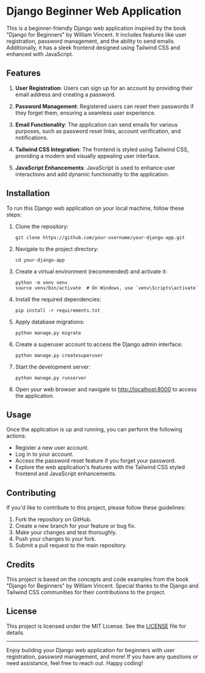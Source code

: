 # Django Beginner Web Application

This is a beginner-friendly Django web application inspired by the book "Django for Beginners" by William Vincent. It includes features like user registration, password management, and the ability to send emails. Additionally, it has a sleek frontend designed using Tailwind CSS and enhanced with JavaScript.

## Features

1. **User Registration**: Users can sign up for an account by providing their email address and creating a password.

2. **Password Management**: Registered users can reset their passwords if they forget them, ensuring a seamless user experience.

3. **Email Functionality**: The application can send emails for various purposes, such as password reset links, account verification, and notifications.

4. **Tailwind CSS Integration**: The frontend is styled using Tailwind CSS, providing a modern and visually appealing user interface.

5. **JavaScript Enhancements**: JavaScript is used to enhance user interactions and add dynamic functionality to the application.

## Installation

To run this Django web application on your local machine, follow these steps:

1. Clone the repository:
   ```
   git clone https://github.com/your-username/your-django-app.git
   ```

2. Navigate to the project directory:
   ```
   cd your-django-app
   ```

3. Create a virtual environment (recommended) and activate it:
   ```
   python -m venv venv
   source venv/bin/activate  # On Windows, use `venv\Scripts\activate`
   ```

4. Install the required dependencies:
   ```
   pip install -r requirements.txt
   ```

5. Apply database migrations:
   ```
   python manage.py migrate
   ```

6. Create a superuser account to access the Django admin interface:
   ```
   python manage.py createsuperuser
   ```

7. Start the development server:
   ```
   python manage.py runserver
   ```

8. Open your web browser and navigate to [http://localhost:8000](http://localhost:8000) to access the application.

## Usage

Once the application is up and running, you can perform the following actions:

- Register a new user account.
- Log in to your account.
- Access the password reset feature if you forget your password.
- Explore the web application's features with the Tailwind CSS styled frontend and JavaScript enhancements.

## Contributing

If you'd like to contribute to this project, please follow these guidelines:

1. Fork the repository on GitHub.
2. Create a new branch for your feature or bug fix.
3. Make your changes and test thoroughly.
4. Push your changes to your fork.
5. Submit a pull request to the main repository.

## Credits

This project is based on the concepts and code examples from the book "Django for Beginners" by William Vincent. Special thanks to the Django and Tailwind CSS communities for their contributions to the project.

## License

This project is licensed under the MIT License. See the [LICENSE](LICENSE) file for details.

---

Enjoy building your Django web application for beginners with user registration, password management, and more! If you have any questions or need assistance, feel free to reach out. Happy coding!
